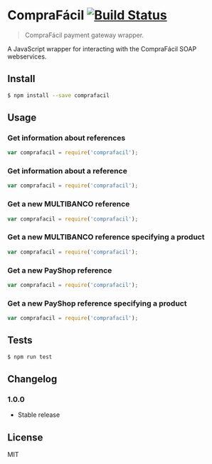 # CompraFácil [![Build Status](https://travis-ci.org/log-oscon/node-comprafacil.svg)](https://travis-ci.org/log-oscon/node-comprafacil)

> CompraFácil payment gateway wrapper.

A JavaScript wrapper for interacting with the CompraFácil SOAP webservices.


## Install

```sh
$ npm install --save comprafacil
```


## Usage

### Get information about references

```js
var comprafacil = require('comprafacil');

```


### Get information about a reference

```js
var comprafacil = require('comprafacil');

```


### Get a new MULTIBANCO reference

```js
var comprafacil = require('comprafacil');

```


### Get a new MULTIBANCO reference specifying a product

```js
var comprafacil = require('comprafacil');

```


### Get a new PayShop reference

```js
var comprafacil = require('comprafacil');

```


### Get a new PayShop reference specifying a product

```js
var comprafacil = require('comprafacil');

```


## Tests

```sh
$ npm run test
```


## Changelog

### 1.0.0

* Stable release


## License

MIT
